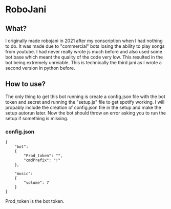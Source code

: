 # RoboJani

## What?

I originally made robojani in 2021 after my conscription when I had nothing to do.
It was made due to "commercial" bots losing the ability to play songs from youtube.
I had never really wrote js much before and also used some bot base which meant the quality of the code very low. This resulted in the bot being extremely unreiable. This is technically the third jani as I wrote a second version in python before.

## How to use?

The only thing to get this bot running is create a config.json file with the bot token and secret and running the "setup.js" file to get spotify working. I will propably include the creation of config.json file in the setup and make the setup autorun later. Now the bot should throw an error asking you to run the setup if something is missing.

### config.json

    {
        "bot":
        {
            "Prod_token": "",
            "cmdPrefix": "!"
        },

        "music":
        {
            "volume": 7
        }
    }

Prod_token is the bot token.